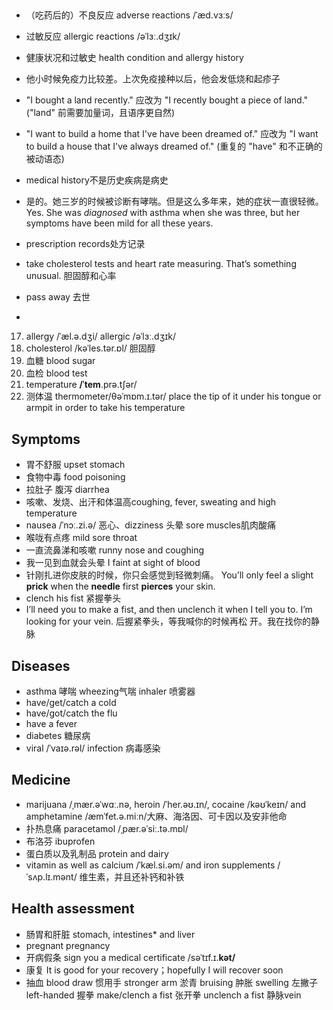 
##
+ （吃药后的）不良反应 adverse reactions /ˈæd.vɜːs/
+ 过敏反应 allergic reactions  /əˈlɜː.dʒɪk/
+ 健康状况和过敏史 health condition and allergy history

+ 他小时候免疫力比较差。上次免疫接种以后，他会发低烧和起疹子
+ "I bought a land recently." 应改为 "I recently bought a piece of land." ("land" 前需要加量词，且语序更自然)
+ "I want to build a home that I've have been dreamed of." 应改为 "I want to build a house that I've always dreamed of." (重复的 "have" 和不正确的被动语态)
+ medical history不是历史疾病是病史
+ 是的。她三岁的时候被诊断有哮喘。但是这么多年来，她的症状一直很轻微。Yes. She was *diagnosed* with asthma when she was three, but her symptoms have been mild for all these years.
+ prescription records处方记录
+ take cholesterol tests and heart rate measuring. That’s something unusual. 胆固醇和心率
+ pass away 去世
+ 
17. allergy  /ˈæl.ə.dʒi/ allergic /əˈlɜː.dʒɪk/
18. cholesterol /kəˈles.tər.ɒl/ 胆固醇
19. 血糖 blood sugar
20. 血检 blood test
21. temperature  **/ˈtem**.prə.tʃər/
22. 测体温 thermometer/θəˈmɒm.ɪ.tər/ place the tip of it under his tongue or armpit in order to take his temperature

## Symptoms
+ 胃不舒服 upset stomach
+ 食物中毒 food poisoning
+ 拉肚子 腹泻 diarrhea
+ 咳嗽、发烧、出汗和体温高coughing, fever, sweating and high temperature
+ nausea /ˈnɔː.zi.ə/ 恶心、dizziness 头晕 sore muscles肌肉酸痛 
+ 喉咙有点疼 mild sore throat
+ 一直流鼻涕和咳嗽 runny nose and coughing
+ 我一见到血就会头晕 I faint at sight of blood
+ 针刚扎进你皮肤的时候，你只会感觉到轻微刺痛。 You’ll only feel a slight **prick** when the **needle** first **pierces** your skin.
+ clench his fist 紧握拳头
+ I’ll need you to make a fist,
and then unclench it when I tell you to. I’m looking for your vein. 后握紧拳头，等我喊你的时候再松
开。我在找你的静脉
  
## Diseases
+ asthma 哮喘 wheezing气喘 inhaler 喷雾器
+ have/get/catch a cold
+ have/got/catch the flu
+ have a fever
+ diabetes 糖尿病
+ viral  /ˈvaɪə.rəl/ infection 病毒感染

## Medicine
+ marijuana /ˌmær.əˈwɑː.nə, heroin /ˈher.əʊ.ɪn/, cocaine  /kəʊˈkeɪn/ and amphetamine /æmˈfet.ə.miːn/大麻、海洛因、可卡因以及安非他命
+ 扑热息痛 paracetamol /ˌpær.əˈsiː.tə.mɒl/
+ 布洛芬 ibuprofen
+ 蛋白质以及乳制品 protein and dairy
+ vitamin as well as calcium /ˈkæl.si.əm/ and iron supplements  /ˈsʌp.lɪ.mənt/ 维生素，并且还补钙和补铁

## Health assessment
+ 肠胃和肝脏 stomach, intestines* and liver
+ pregnant pregnancy
+ 开病假条 sign you a medical certificate /səˈtɪf.ɪ.**kət/**
+ 康复 It is good for your recovery；hopefully I will recover soon
+ 抽血 blood draw 惯用手 stronger arm 淤青 bruising 肿胀 swelling 左撇子 left-handed 握拳 make/clench a fist 张开拳 unclench a fist 静脉vein

